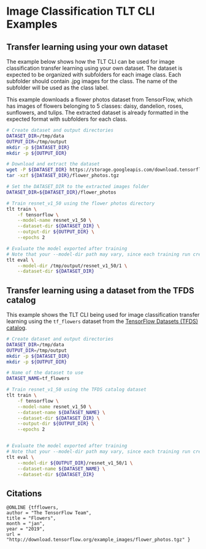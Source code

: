 # Image Classification TLT CLI Examples

## Transfer learning using your own dataset

The example below shows how the TLT CLI can be used for image classification transfer learning
using your own dataset. The dataset is expected to be organized with subfolders for each image
class. Each subfolder should contain .jpg images for the class. The name of the subfolder will
be used as the class label.

This example downloads a flower photos dataset from TensorFlow, which has images of
flowers belonging to 5 classes: daisy, dandelion, roses, sunflowers, and tulips. The extracted
dataset is already formatted in the expected format with subfolders for each class.
```bash
# Create dataset and output directories
DATASET_DIR=/tmp/data
OUTPUT_DIR=/tmp/output
mkdir -p ${DATASET_DIR}
mkdir -p ${OUTPUT_DIR}

# Download and extract the dataset
wget -P ${DATASET_DIR} https://storage.googleapis.com/download.tensorflow.org/example_images/flower_photos.tgz
tar -xzf ${DATASET_DIR}/flower_photos.tgz

# Set the DATASET_DIR to the extracted images folder
DATASET_DIR=${DATASET_DIR}/flower_photos

# Train resnet_v1_50 using the flower photos directory
tlt train \
    -f tensorflow \
    --model-name resnet_v1_50 \
    --dataset-dir ${DATASET_DIR} \
    --output-dir ${OUTPUT_DIR} \
    --epochs 2

# Evaluate the model exported after training
# Note that your --model-dir path may vary, since each training run creates a new directory
tlt eval \
    --model-dir /tmp/output/resnet_v1_50/1 \
    --dataset-dir ${DATASET_DIR}
```

## Transfer learning using a dataset from the TFDS catalog

This example shows the TLT CLI being used for image classification transfer learning
using the `tf_flowers` dataset from the
[TensorFlow Datasets (TFDS) catalog](https://www.tensorflow.org/datasets/catalog/overview).

```bash
# Create dataset and output directories
DATASET_DIR=/tmp/data
OUTPUT_DIR=/tmp/output
mkdir -p ${DATASET_DIR}
mkdir -p ${OUTPUT_DIR}

# Name of the dataset to use
DATASET_NAME=tf_flowers

# Train resnet_v1_50 using the TFDS catalog dataset
tlt train \
    -f tensorflow \
    --model-name resnet_v1_50 \
    --dataset-name ${DATASET_NAME} \
    --dataset-dir ${DATASET_DIR} \
    --output-dir ${OUTPUT_DIR} \
    --epochs 2


# Evaluate the model exported after training
# Note that your --model-dir path may vary, since each training run creates a new directory
tlt eval \
    --model-dir ${OUTPUT_DIR}/resnet_v1_50/1 \
    --dataset-name ${DATASET_NAME} \
    --dataset-dir ${DATASET_DIR}
```

## Citations

```
@ONLINE {tfflowers,
author = "The TensorFlow Team",
title = "Flowers",
month = "jan",
year = "2019",
url = "http://download.tensorflow.org/example_images/flower_photos.tgz" }
```
